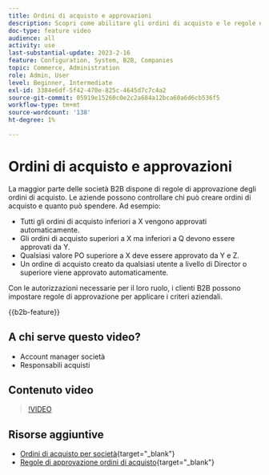 ```yaml
---
title: Ordini di acquisto e approvazioni
description: Scopri come abilitare gli ordini di acquisto e le regole di approvazione per gli account aziendali B2B.
doc-type: feature video
audience: all
activity: use
last-substantial-update: 2023-2-16
feature: Configuration, System, B2B, Companies
topic: Commerce, Administration
role: Admin, User
level: Beginner, Intermediate
exl-id: 3384e6df-5f42-470e-825c-4645d7c7c4a2
source-git-commit: 05919e15260c0e2c2a684a12bca60a6d6cb536f5
workflow-type: tm+mt
source-wordcount: '138'
ht-degree: 1%

---
```


# Ordini di acquisto e approvazioni

La maggior parte delle società B2B dispone di regole di approvazione degli ordini di acquisto. Le aziende possono controllare chi può creare ordini di acquisto e quanto può spendere. Ad esempio:

- Tutti gli ordini di acquisto inferiori a X vengono approvati automaticamente.
- Gli ordini di acquisto superiori a X ma inferiori a Q devono essere approvati da Y.
- Qualsiasi valore PO superiore a X deve essere approvato da Y e Z.
- Un ordine di acquisto creato da qualsiasi utente a livello di Director o superiore viene approvato automaticamente.

Con le autorizzazioni necessarie per il loro ruolo, i clienti B2B possono impostare regole di approvazione per applicare i criteri aziendali.

{{b2b-feature}}

## A chi serve questo video?

- Account manager società
- Responsabili acquisti

## Contenuto video

>[!VIDEO](https://video.tv.adobe.com/v/3410766?quality=12&learn=on&captions=ita)

## Risorse aggiuntive

- [Ordini di acquisto per società](https://experienceleague.adobe.com/docs/commerce-admin/b2b/purchase-orders/purchase-order-flow.html?lang=it){target="_blank"}
- [Regole di approvazione ordini di acquisto](https://experienceleague.adobe.com/docs/commerce-admin/b2b/purchase-orders/account-dashboard-approval-rules.html?lang=it){target="_blank"}
